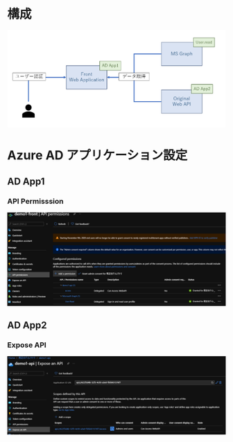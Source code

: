 # 構成
![](./_images/2021-04-10-22-10-27.png)
# Azure AD アプリケーション設定
## AD App1
### API Permisssion
![](./_images/2021-04-10-17-07-29.png)
## AD App2
### Expose API
![](./_images/2021-04-10-17-06-56.png)
